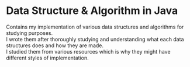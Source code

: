 # Data Structure & Algorithm in Java
Contains my implementation of various data structures and algorithms for studying purposes.  
I wrote them after thoroughly studying and understanding what each data structures does and how they are made.  
I studied them from various resources which is why they might have different styles of implementation.  
